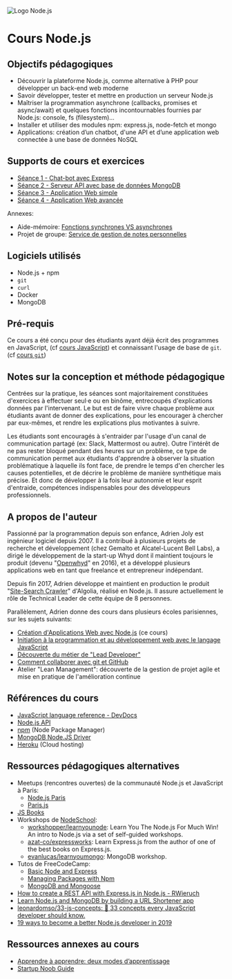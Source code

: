 ![Logo Node.js](logo-nodejs.png)

# Cours Node.js

## Objectifs pédagogiques

- Découvrir la plateforme Node.js, comme alternative à PHP pour développer un back-end web moderne
- Savoir développer, tester et mettre en production un serveur Node.js
- Maîtriser la programmation asynchrone (callbacks, promises et async/await) et quelques fonctions incontournables fournies par Node.js: console, fs (filesystem)...
- Installer et utiliser des modules npm: express.js, node-fetch et mongo
- Applications: création d’un chatbot, d'une API et d’une application web connectée à une base de données NoSQL

## Supports de cours et exercices

- [Séance 1 - Chat-bot avec Express](01-chatbot/)
- [Séance 2 - Serveur API avec base de données MongoDB](02-api/)
- [Séance 3 - Application Web simple](03-webapp/)
- [Séance 4 - Application Web avancée](04-solid/)

Annexes:

- Aide-mémoire: [Fonctions synchrones VS asynchrones](sync-vs-async)
- Projet de groupe: [Service de gestion de notes personnelles](05-proj/)

## Logiciels utilisés

- Node.js + npm
- `git`
- `curl`
- Docker
- MongoDB

## Pré-requis

Ce cours a été conçu pour des étudiants ayant déjà écrit des programmes en JavaScript, (cf [cours JavaScript](https://adrienjoly.com/cours-javascript)) et connaissant l'usage de base de `git`. (cf [cours `git`](https://adrienjoly.com/cours-git))

## Notes sur la conception et méthode pédagogique

Centrées sur la pratique, les séances sont majoritairement constituées d'exercices à effectuer seul·e ou en binôme, entrecoupés d'explications données par l'intervenant. Le but est de faire vivre chaque problème aux étudiants avant de donner des explications, pour les encourager à chercher par eux-mêmes, et rendre les explications plus motivantes à suivre.

Les étudiants sont encouragés à s'entraider par l'usage d'un canal de communication partagé (ex: Slack, Mattermost ou autre). Outre l'intérêt de ne pas rester bloqué pendant des heures sur un problème, ce type de communication permet aux étudiants d'apprendre à observer la situation problématique à laquelle ils font face, de prendre le temps d'en chercher les causes potentielles, et de décrire le problème de manière synthétique mais précise. Et donc de développer à la fois leur autonomie et leur esprit d'entraide, compétences indispensables pour des développeurs professionnels.

## A propos de l'auteur

Passionné par la programmation depuis son enfance, Adrien Joly est ingénieur logiciel depuis 2007. Il a contribué à plusieurs projets de recherche et développement (chez Gemalto et Alcatel-Lucent Bell Labs), a dirigé le développement de la start-up Whyd dont il maintient toujours le produit (devenu "[Openwhyd](https://openwhyd.org)" en 2016), et a développé plusieurs applications web en tant que freelance et entrepreneur indépendant.

Depuis fin 2017, Adrien développe et maintient en production le produit "[Site-Search Crawler](https://www.algolia.com/solutions/site-search/)" d'Algolia, réalisé en Node.js. Il assure actuellement le rôle de Technical Leader de cette équipe de 8 personnes.

Parallèlement, Adrien donne des cours dans plusieurs écoles parisiennes, sur les sujets suivants:

- [Création d'Applications Web avec Node.js](https://adrienjoly.com/cours-nodejs/) (ce cours)
- [Initiation à la programmation et au développement web avec le langage JavaScript](https://adrienjoly.com/cours-javascript/)
- [Découverte du métier de "Lead Developer"](https://adrienjoly.com/cours-lead-dev/)
- [Comment collaborer avec git et GitHub](https://adrienjoly.com/cours-git/)
- Atelier "Lean Management": découverte de la gestion de projet agile et mise en pratique de l'amélioration continue

## Références du cours

- [JavaScript language reference - DevDocs](https://devdocs.io/javascript/)
- [Node.js API](https://nodejs.org/api)
- [npm](https://www.npmjs.com/) (Node Package Manager)
- [MongoDB Node.JS Driver](https://mongodb.github.io/node-mongodb-native/)
- [Heroku](https://heroku.com) (Cloud hosting)

## Ressources pédagogiques alternatives

- Meetups (rencontres ouvertes) de la communauté Node.js et JavaScript à Paris:
  - [Node.js Paris](https://www.meetup.com/fr-FR/Nodejs-Paris)
  - [Paris.js](https://www.meetup.com/fr-FR/Paris-js/)
- [JS Books](http://jsbooks.revolunet.com/)
- Workshops de [NodeSchool](https://nodeschool.io/fr-fr/#workshoppers):
  - [workshopper/learnyounode](https://github.com/workshopper/learnyounode): Learn You The Node.js For Much Win! An intro to Node.js via a set of self-guided workshops.
  - [azat-co/expressworks](https://github.com/azat-co/expressworks): Learn Express.js from the author of one of the best books on Express.js.
  - [evanlucas/learnyoumongo](https://github.com/evanlucas/learnyoumongo): MongoDB workshop.
- Tutos de FreeCodeCamp:
  - [Basic Node and Express](https://learn.freecodecamp.org/apis-and-microservices/basic-node-and-express/)
  - [Managing Packages with Npm](https://learn.freecodecamp.org/apis-and-microservices/managing-packages-with-npm/)
  - [MongoDB and Mongoose](https://learn.freecodecamp.org/apis-and-microservices/mongodb-and-mongoose/)
- [How to create a REST API with Express.js in Node.js - RWieruch](https://www.robinwieruch.de/node-express-server-rest-api/)
- [Learn Node.js and MongoDB by building a URL Shortener app](https://freshman.tech/url-shortener/)
- [leonardomso/33-js-concepts: 📜 33 concepts every JavaScript developer should know.](https://github.com/leonardomso/33-js-concepts)
- [19 ways to become a better Node.js developer in 2019](https://medium.com/@me_37286/19-ways-to-become-a-better-node-js-developer-in-2019-ffd3a8fbfe38)

## Ressources annexes au cours

- [Apprendre à apprendre: deux modes d’apprentissage](http://www.internetactu.net/2015/09/08/apprendre-a-apprendre-14-deux-modes-dapprentissage/)
- [Startup Noob Guide](http://bit.ly/startupnoob)
